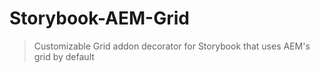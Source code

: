 # Storybook-AEM-Grid
> Customizable Grid addon decorator for Storybook that uses AEM's grid by default